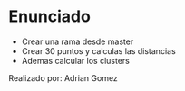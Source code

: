 # Enunciado

- Crear una rama desde master
- Crear 30 puntos y calculas las distancias
- Ademas calcular los clusters

Realizado por: Adrian Gomez